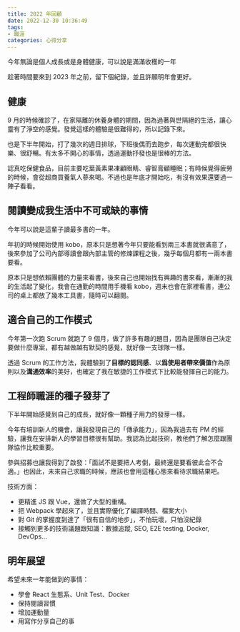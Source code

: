 ```yaml
---
title: 2022 年回顧
date: 2022-12-30 10:36:49
tags:
- 職涯
categories: 心得分享
---
```


今年無論是個人成長或是身體健康，可以說是滿滿收穫的一年

趁著時間要來到 2023 年之前，留下個紀錄，並且許願明年會更好。

<!-- more -->

## 健康

9 月的時候確診了，在家隔離的休養身體的期間，因為過著與世隔絕的生活，讓心靈有了淨空的感覺。發覺這樣的體驗是很難得的，所以記錄下來。

也是下半年開始，打了幾次的週日排球，下班後偶而去跑步，每次運動完都很快樂、很舒暢。有太多不開心的事情，透過運動抒發也是很棒的方法。

認真吃保健食品，目前主要吃葉黃素果凍顧眼睛、睿智膏顧睡眠；有時候覺得疲勞的時候，會從超商買養氣人蔘來喝。不過也是年底才開始吃，有沒有效果還要過一陣子看看。

## 閱讀變成我生活中不可或缺的事情

今年可以說是這輩子讀最多書的一年。

年初的時候開始使用 kobo，原本只是想著今年只要能看到兩三本書就很滿意了，後來參加了公司內部導讀會跟內部主管的修煉課程之後，幾乎每個月都有一兩本書要看。

原本只是想依賴團體的力量來看書，後來自己也開始找有興趣的書來看，漸漸的我的生活起了變化，我會在通勤的時間用手機看 kobo，週末也會在家裡看書，連公司的桌上都放了幾本工具書，隨時可以翻閱。

## 適合自己的工作模式

今年第一次跑 Scrum 就跑了 9 個月，做了許多有趣的題目，因為是團隊自己決定要做什麼專案，都有越做越有默契的感覺，就好像一支球隊一樣。

透過 Scrum 的工作方法，我體驗到了**目標的認同感**、以**爲使用者帶來價值**作為原則以及**溝通效率**的美好，也確定了我在敏捷的工作模式下比較能發揮自己的能力。

## 工程師職涯的種子發芽了

下半年開始感覺到自己的成長，就好像一顆種子用力的發芽一樣。

今年有培訓新人的機會，讓我發現自己的「傳承能力」，因為我過去有 PM 的經驗，讓我在安排新人的學習目標很有幫助。我認為比起技術，教他們了解怎麼跟團隊協作比較重要。

參與招募也讓我得到了啟發：「面試不是要把人考倒，最終還是要看彼此合不合適。」也因此，未來自己求職的時候，應該也會用這種心態來看待求職結果吧。

技術方面：

- 更精進 JS 跟 Vue，還做了大型的重構。
- 把 Webpack 學起來了，並且實際優化了編譯時間、檔案大小
- 對 Git 的掌握度到達了「很有自信的地步」，不怕玩壞，只怕沒紀錄
- 接觸到更多的技術議題跟知識：數據追蹤, SEO, E2E testing, Docker, DevOps...

## 明年展望

希望未來一年能做到的事情：

- 學會 React 生態系、Unit Test、Docker
- 保持閱讀習慣
- 增加運動量
- 用寫作分享自己的事